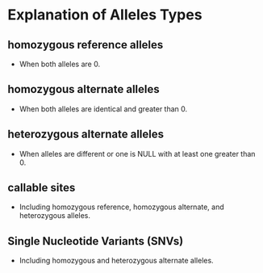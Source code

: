 # Explanation of Alleles Types

## homozygous reference alleles
- When both alleles are 0.

## homozygous alternate alleles
- When both alleles are identical and greater than 0.

## heterozygous alternate alleles
- When alleles are different or one is NULL with at least one greater than 0.

## callable sites
- Including homozygous reference, homozygous alternate, and heterozygous alleles.

## Single Nucleotide Variants (SNVs)
- Including homozygous and heterozygous alternate alleles.